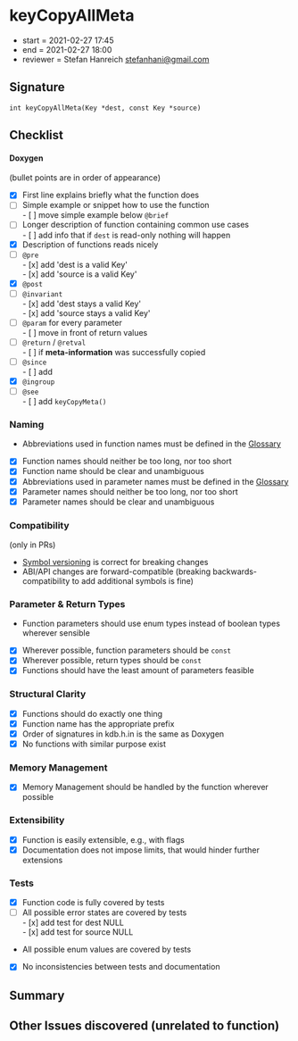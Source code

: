 # keyCopyAllMeta

- start = 2021-02-27 17:45
- end = 2021-02-27 18:00
- reviewer = Stefan Hanreich <stefanhani@gmail.com>

## Signature

`int keyCopyAllMeta(Key *dest, const Key *source)`

## Checklist

#### Doxygen

(bullet points are in order of appearance)

- [x] First line explains briefly what the function does
- [ ] Simple example or snippet how to use the function  
       - [ ] move simple example below `@brief`
- [ ] Longer description of function containing common use cases  
       - [ ] add info that if `dest` is read-only nothing will happen
- [x] Description of functions reads nicely
- [ ] `@pre`  
       - [x] add 'dest is a valid Key'  
       - [x] add 'source is a valid Key'
- [x] `@post`
- [ ] `@invariant`  
       - [x] add 'dest stays a valid Key'  
       - [x] add 'source stays a valid Key'
- [ ] `@param` for every parameter  
       - [ ] move in front of return values
- [ ] `@return` / `@retval`  
       - [ ] if **meta-information** was successfully copied
- [ ] `@since`  
       - [ ] add
- [x] `@ingroup`
- [ ] `@see`  
       - [ ] add `keyCopyMeta()`

### Naming

- Abbreviations used in function names must be defined in the
  [Glossary](/doc/help/elektra-glossary.md)
- [x] Function names should neither be too long, nor too short
- [x] Function name should be clear and unambiguous
- [x] Abbreviations used in parameter names must be defined in the
      [Glossary](/doc/help/elektra-glossary.md)
- [x] Parameter names should neither be too long, nor too short
- [x] Parameter names should be clear and unambiguous

### Compatibility

(only in PRs)

- [Symbol versioning](/doc/dev/symbol-versioning.md)
  is correct for breaking changes
- ABI/API changes are forward-compatible (breaking backwards-compatibility
  to add additional symbols is fine)

### Parameter & Return Types

- Function parameters should use enum types instead of boolean types
  wherever sensible
- [x] Wherever possible, function parameters should be `const`
- [x] Wherever possible, return types should be `const`
- [x] Functions should have the least amount of parameters feasible

### Structural Clarity

- [x] Functions should do exactly one thing
- [x] Function name has the appropriate prefix
- [x] Order of signatures in kdb.h.in is the same as Doxygen
- [x] No functions with similar purpose exist

### Memory Management

- [x] Memory Management should be handled by the function wherever possible

### Extensibility

- [x] Function is easily extensible, e.g., with flags
- [x] Documentation does not impose limits, that would hinder further extensions

### Tests

- [x] Function code is fully covered by tests
- [ ] All possible error states are covered by tests  
       - [x] add test for dest NULL  
       - [x] add test for source NULL
- All possible enum values are covered by tests
- [x] No inconsistencies between tests and documentation

## Summary

## Other Issues discovered (unrelated to function)
